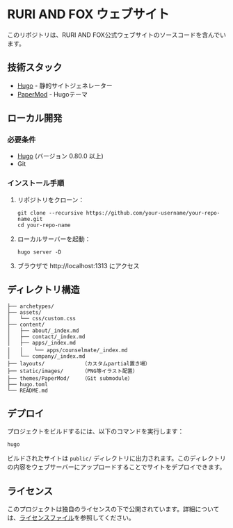 # RURI AND FOX ウェブサイト

このリポジトリは、RURI AND FOX公式ウェブサイトのソースコードを含んでいます。

## 技術スタック

- [Hugo](https://gohugo.io/) - 静的サイトジェネレーター
- [PaperMod](https://github.com/adityatelange/hugo-PaperMod) - Hugoテーマ

## ローカル開発

### 必要条件

- [Hugo](https://gohugo.io/getting-started/installing/) (バージョン 0.80.0 以上)
- Git

### インストール手順

1. リポジトリをクローン：
   ```
   git clone --recursive https://github.com/your-username/your-repo-name.git
   cd your-repo-name
   ```

2. ローカルサーバーを起動：
   ```
   hugo server -D
   ```

3. ブラウザで http://localhost:1313 にアクセス

## ディレクトリ構造

```
├── archetypes/
├── assets/
│   └── css/custom.css
├── content/
│   ├── about/_index.md
│   ├── contact/_index.md
│   ├── apps/_index.md
│   │ 　 └── apps/counselmate/_index.md
│   └── company/_index.md
├── layouts/            （カスタムpartial置き場）
├── static/images/      （PNG等イラスト配置）
├── themes/PaperMod/    （Git submodule）
├── hugo.toml
└── README.md
```

## デプロイ

プロジェクトをビルドするには、以下のコマンドを実行します：

```
hugo
```

ビルドされたサイトは `public/` ディレクトリに出力されます。このディレクトリの内容をウェブサーバーにアップロードすることでサイトをデプロイできます。

## ライセンス

このプロジェクトは独自のライセンスの下で公開されています。詳細については、[ライセンスファイル](LICENSE)を参照してください。 